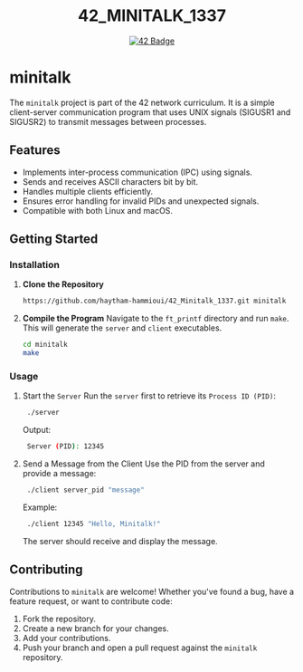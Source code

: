 <h1 align="center">42_MINITALK_1337</h1>
<p align="center">
  <a href="https://github.com/haytham-hammioui/42_Minitalk_1337">
    <img src="https://raw.githubusercontent.com/ayogun/42-project-badges/refs/heads/main/badges/minitalkm.png" alt="42 Badge">
  </a>
</p>

# minitalk

The `minitalk` project is part of the 42 network curriculum. It is a simple client-server communication program that uses UNIX signals (SIGUSR1 and SIGUSR2) to transmit messages between processes.

## Features

 - Implements inter-process communication (IPC) using signals.
 - Sends and receives ASCII characters bit by bit.
 - Handles multiple clients efficiently.
 - Ensures error handling for invalid PIDs and unexpected signals.
 - Compatible with both Linux and macOS.

## Getting Started

### Installation

1. **Clone the Repository**
   ```sh
   https://github.com/haytham-hammioui/42_Minitalk_1337.git minitalk
   ```

2. **Compile the Program**
   Navigate to the `ft_printf` directory and run `make`. This will generate the `server` and `client` executables.
   ```sh
   cd minitalk
   make
   ```

### Usage

1. Start the `Server`
    Run the `server` first to retrieve its `Process ID (PID)`:
    ```sh
     ./server
    ```
    Output:
    ```sh
     Server (PID): 12345
    ```
    
2. Send a Message from the Client
    Use the PID from the server and provide a message:
    ```sh
     ./client server_pid "message"
    ```
    Example:
    ```sh
     ./client 12345 "Hello, Minitalk!"
    ```
    The server should receive and display the message.
   
## Contributing

Contributions to `minitalk` are welcome! Whether you've found a bug, have a feature request, or want to contribute code:

1. Fork the repository.
2. Create a new branch for your changes.
3. Add your contributions.
4. Push your branch and open a pull request against the `minitalk` repository.
